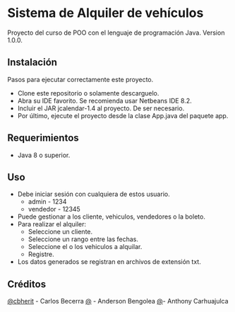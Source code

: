 # Sistema de Alquiler de vehículos
Proyecto del curso de POO con el lenguaje de programación Java. Version 1.0.0.


## Instalación
Pasos para ejecutar correctamente este proyecto.

 - Clone este repositorio o solamente descarguelo.
 - Abra su IDE favorito. Se recomienda usar Netbeans IDE 8.2.
 - Incluir el JAR jcalendar-1.4 al proyecto. De ser necesario.
 - Por último, ejecute el proyecto desde la clase App.java del paquete app.

## Requerimientos
 - Java 8 o superior.

## Uso

 - Debe iniciar sesión con cualquiera de estos usuario.
    * admin - 1234
    * vendedor - 12345
 - Puede gestionar a los cliente, vehiculos, vendedores o la boleto.
 - Para realizar el alquiler:
    * Seleccione un cliente.
    * Seleccione un rango entre las fechas.
    * Seleccione el o los vehiculos a alquilar.
    * Registre.
 - Los datos generados se registran en archivos de extensión txt.
 

## Créditos
[@cbherit](https://github.com/cbherit) - Carlos Becerra
[@](https://github.com/) - Anderson Bengolea
[@](https://github.com/)- Anthony Carhuajulca
